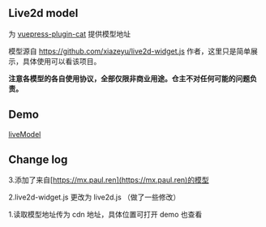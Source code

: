 ## Live2d model

为 <a href="https://github.com/QiShaoXuan/vuepress-plugin-cat">vuepress-plugin-cat</a> 提供模型地址

模型源自 https://github.com/xiazeyu/live2d-widget.js 作者，这里只是简单展示，具体使用可以看该项目。

**注意各模型的各自使用协议，全部仅限非商业用途。仓主不对任何可能的问题负责。**

## Demo

<a href="https://qishaoxuan.github.io/liveModel/">liveModel</a>

## Change log

3.添加了来自[https://mx.paul.ren](https://mx.paul.ren)的模型

2.live2d-widget.js 更改为 live2d.js （做了一些修改）

1.读取模型地址传为 cdn 地址，具体位置可打开 demo 也查看

